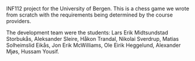 INF112 project for the University of Bergen. This is a chess game we wrote from scratch with the requirements being determined by the course providers. 

The development team were the students:
Lars Erik Midtsundstad Storbukås,
Aleksander Sleire,
Håkon Trandal,
Nikolai Sverdrup,
Matias Solheimslid Eikås,
Jon Erik McWilliams,
Ole Eirik Heggelund,
Alexander Mjøs,
Hussam Yousif.